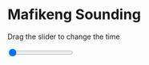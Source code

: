 <h1>Mafikeng Sounding</h1>
<p>Drag the slider to change the time</p>

<div class="slidecontainer">
<input oninput='setImage(this)' class="slider" type="range" min="0" max="2" value="0" step="1" />
<img id='img'/>
</div>

<script>
var img = document.getElementById('img');
var img_array = ['/assets/images/skwt/skd_mfk_wrfout_d01_2020-07-16_12:00:00.png',
'/assets/images/skwt/skd_mfk_wrfout_d01_2020-07-16_18:00:00.png',];
function setImage(obj)
{
        var value = obj.value;
        img.src = img_array[value];

}
</script>

